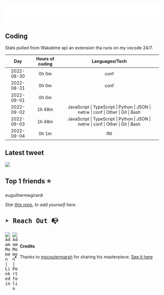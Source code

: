 
![test image size](/assets/welcome_message.gif)

## Coding
Stats pulled from Wakatime api an extension tha runs on my vscode 24/7.

|Day|Hours of coding|Languages/Tech|
|:-:|:-:|:-:|
|2022-08-30|0h 0m|conf|
|2022-08-31|0h 0m|conf|
|2022-09-01|0h 0m||
|2022-09-02|1h 48m|JavaScript &#124; TypeScript &#124; Python &#124; JSON &#124; netrw &#124; conf &#124; Other &#124; Git &#124; Bash|
|2022-09-03|1h 48m|JavaScript &#124; TypeScript &#124; Python &#124; JSON &#124; netrw &#124; conf &#124; Other &#124; Git &#124; Bash|
|2022-09-04|0h 1m|INI|

## Latest tweet
[<img src="<tweet-image-url>" width="400">](<tweet-url>)

## Top 1 friends ⭐️
euguilhermegirardi

*Star [this repo](https://github.com/AdamMomen/AdamMomen), to add yourself here.*


<samp>

## ➤ Reach Out :mailbox_with_no_mail:

>
  <a href="https://www.linkedin.com/in/adam-momen-99596275/">
     <img align="left" alt="Adam Momen | Linkedin" width="24px" src="./assets/Linkedin.svg" />
   </a>

   <a href="https://adammomen.com/">
     <img align="left" alt="Adam Momen | Portfolio" width="24px" src="./assets/web.svg" />
   </a>

</samp>

<br>

#### Credits
* Thanks to [mscoutermarsh](https://github.com/mscoutermarsh) for sharing his masterpiece. [See it here](https://github.com/mscoutermarsh/mscoutermarsh)